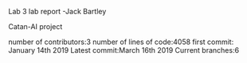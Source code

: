 Lab 3 lab report -Jack Bartley

Catan-AI project

number of contributors:3
number of lines of code:4058
first commit: January 14th 2019
Latest commit:March 16th 2019
Current branches:6
